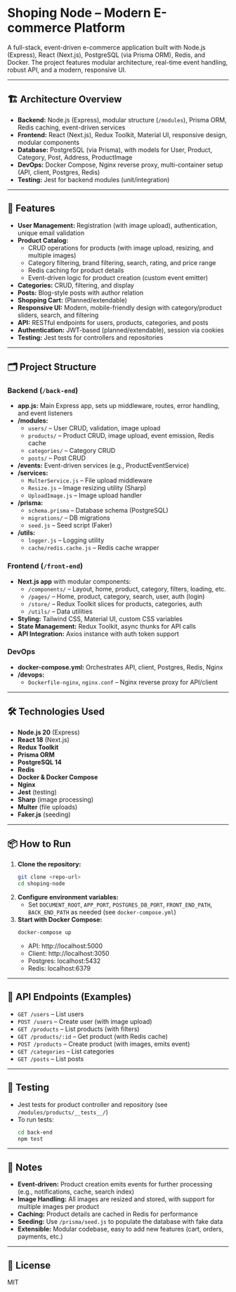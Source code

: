 # Shoping Node – Modern E-commerce Platform

A full-stack, event-driven e-commerce application built with Node.js (Express), React (Next.js), PostgreSQL (via Prisma ORM), Redis, and Docker. The project features modular architecture, real-time event handling, robust API, and a modern, responsive UI.

---

## 🏗️ Architecture Overview

- **Backend:** Node.js (Express), modular structure (`/modules`), Prisma ORM, Redis caching, event-driven services
- **Frontend:** React (Next.js), Redux Toolkit, Material UI, responsive design, modular components
- **Database:** PostgreSQL (via Prisma), with models for User, Product, Category, Post, Address, ProductImage
- **DevOps:** Docker Compose, Nginx reverse proxy, multi-container setup (API, client, Postgres, Redis)
- **Testing:** Jest for backend modules (unit/integration)

---

## 🚀 Features

- **User Management:** Registration (with image upload), authentication, unique email validation
- **Product Catalog:**
  - CRUD operations for products (with image upload, resizing, and multiple images)
  - Category filtering, brand filtering, search, rating, and price range
  - Redis caching for product details
  - Event-driven logic for product creation (custom event emitter)
- **Categories:** CRUD, filtering, and display
- **Posts:** Blog-style posts with author relation
- **Shopping Cart:** (Planned/extendable)
- **Responsive UI:** Modern, mobile-friendly design with category/product sliders, search, and filtering
- **API:** RESTful endpoints for users, products, categories, and posts
- **Authentication:** JWT-based (planned/extendable), session via cookies
- **Testing:** Jest tests for controllers and repositories

---

## 🗂️ Project Structure

### Backend (`/back-end`)
- **app.js:** Main Express app, sets up middleware, routes, error handling, and event listeners
- **/modules:**
  - `users/` – User CRUD, validation, image upload
  - `products/` – Product CRUD, image upload, event emission, Redis cache
  - `categories/` – Category CRUD
  - `posts/` – Post CRUD
- **/events:** Event-driven services (e.g., ProductEventService)
- **/services:**
  - `MulterService.js` – File upload middleware
  - `Resize.js` – Image resizing utility (Sharp)
  - `UploadImage.js` – Image upload handler
- **/prisma:**
  - `schema.prisma` – Database schema (PostgreSQL)
  - `migrations/` – DB migrations
  - `seed.js` – Seed script (Faker)
- **/utils:**
  - `logger.js` – Logging utility
  - `cache/redis.cache.js` – Redis cache wrapper

### Frontend (`/front-end`)
- **Next.js app** with modular components:
  - `/components/` – Layout, home, product, category, filters, loading, etc.
  - `/pages/` – Home, product, category, search, user, auth (login)
  - `/store/` – Redux Toolkit slices for products, categories, auth
  - `/utils/` – Data utilities
- **Styling:** Tailwind CSS, Material UI, custom CSS variables
- **State Management:** Redux Toolkit, async thunks for API calls
- **API Integration:** Axios instance with auth token support

### DevOps
- **docker-compose.yml:** Orchestrates API, client, Postgres, Redis, Nginx
- **/devops:**
  - `Dockerfile-nginx`, `nginx.conf` – Nginx reverse proxy for API/client

---

## 🛠️ Technologies Used
- **Node.js 20** (Express)
- **React 18** (Next.js)
- **Redux Toolkit**
- **Prisma ORM**
- **PostgreSQL 14**
- **Redis**
- **Docker & Docker Compose**
- **Nginx**
- **Jest** (testing)
- **Sharp** (image processing)
- **Multer** (file uploads)
- **Faker.js** (seeding)

---

## 📦 How to Run

1. **Clone the repository:**
   ```bash
   git clone <repo-url>
   cd shoping-node
   ```
2. **Configure environment variables:**
   - Set `DOCUMENT_ROOT`, `APP_PORT`, `POSTGRES_DB_PORT`, `FRONT_END_PATH`, `BACK_END_PATH` as needed (see `docker-compose.yml`)
3. **Start with Docker Compose:**
   ```bash
   docker-compose up
   ```
   - API: http://localhost:5000
   - Client: http://localhost:3050
   - Postgres: localhost:5432
   - Redis: localhost:6379

---

## 🧩 API Endpoints (Examples)
- `GET /users` – List users
- `POST /users` – Create user (with image upload)
- `GET /products` – List products (with filters)
- `GET /products/:id` – Get product (with Redis cache)
- `POST /products` – Create product (with images, emits event)
- `GET /categories` – List categories
- `GET /posts` – List posts

---

## 🧪 Testing
- Jest tests for product controller and repository (see `/modules/products/__tests__/`)
- To run tests:
  ```bash
  cd back-end
  npm test
  ```

---

## 📝 Notes
- **Event-driven:** Product creation emits events for further processing (e.g., notifications, cache, search index)
- **Image Handling:** All images are resized and stored, with support for multiple images per product
- **Caching:** Product details are cached in Redis for performance
- **Seeding:** Use `/prisma/seed.js` to populate the database with fake data
- **Extensible:** Modular codebase, easy to add new features (cart, orders, payments, etc.)

---

## 📄 License
MIT
